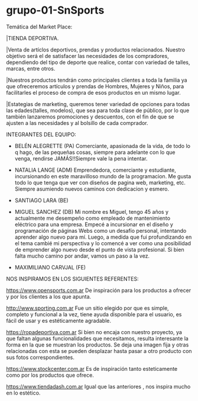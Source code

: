 # grupo-01-SnSports

Temática del Market Place:

|TIENDA DEPORTIVA. 

|Venta de artíclos deportivos, prendas y productos relacionados.
Nuestro objetivo será el de satisfacer las necesidades de los compradores, dependiendo del tipo de deporte que realice, contar con variedad de talles, marcas, entre otros.

|Nuestros productos tendrán como principales clientes a toda la familia ya que ofreceremos artículos y prendas de Hombres, Mujeres y Niños, para facilitarles el proceso de compra de esos productos en un mismo lugar.

|Estategias de marketing, queremos tener variedad de opciones para todas las edades(talles, modelos), que sea para toda clase de público, por lo que también lanzaremos promociones y descuentos, con el fin de que se ajusten a las necesidades y al bolsillo de cada comprador.


INTEGRANTES DEL EQUIPO:

- BELÉN ALEGRETTE (PA) 
Comerciante, apasionada de la vida, de todo lo q hago, de las pequeñas cosas, siempre para adelante con lo que venga, rendirse JAMÁS!!Siempre vale la pena intentar.

- NATALIA LANGE (ADM)
Emprendedora, comerciante y estudiante, incursionando en este maravilloso mundo de la programacion. Me gusta todo lo que tenga que ver con diseños de pagina web, marketing, etc. Siempre asumiendo nuevos caminos con dedicacion y esmero. 

- SANTIAGO LARA (BE)

- MIGUEL SANCHEZ (DB)
Mi nombre es Miguel, tengo 45 años y actualmente me desempeño como empleado de mantenimiento eléctrico para una empresa.
Empecé a incursionar en el diseño y programación de páginas Webs como un desafío personal, intentando aprender algo nuevo para mí. Luego, a medida que fui profundizando en el tema cambié mi perspectiva y lo comencé a ver como una posibilidad de emprender algo nuevo desde el punto de vista profesional. Si bien falta mucho camino por andar, vamos un paso a la vez.
 

- MAXIMILIANO CARVJAL (FE)



NOS INSPIRAMOS EN LOS SIGUIENTES REFERENTES:

https://www.opensports.com.ar 
De inspiración para los productos a ofrecer y por los clientes a los que apunta.

http://www.sporting.com.ar 
Fue un sitio elegido por que es simple, completo y funcional  a la vez,  tiene ayuda disponible para el usuario, es fácil de usar y es estéticamente agradable.

https://ropadeportiva.com.ar
Si bien no encaja con nuestro proyecto, ya que faltan algunas funcionalidades que necesitamos, resulta interesante la forma en la que se muestran los productos. Se deja una imagen fija y otras relacionadas con esta se pueden desplazar hasta pasar a otro producto con sus fotos correspondientes.

https://www.stockcenter.com.ar
Es de inspiración tanto esteticamente como por los productos que ofrece.

https://www.tiendadash.com.ar
Igual que las anteriores , nos inspira mucho en lo estético.


